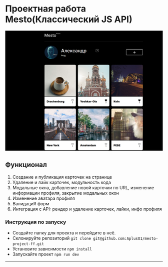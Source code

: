 # Проектная работа Mesto(Классический JS API)
![alt text](image-1.png)
## Функционал
1. Создание и публикация карточек на странице
2. Удаление и лайк карточек, модульность кода
3. Модальные окна, добавление новой карточки по URL, изменение информации профиля, закрытие модальных окон
4. Изменение аватара профиля
5. ВалидациЯ форм
6. Интеграция с API: рендер и удаление карточек, лайки, инфо профиля

### Инструкция по запуску
- Создайте папку для проекта и перейдите в неё.
- Склонируйте репозиторий `git clone git@github.com:AplusO1/mesto-project-ff.git`
- Установите зависимости `npm install`
- Запускайте проект `npm run dev`
---